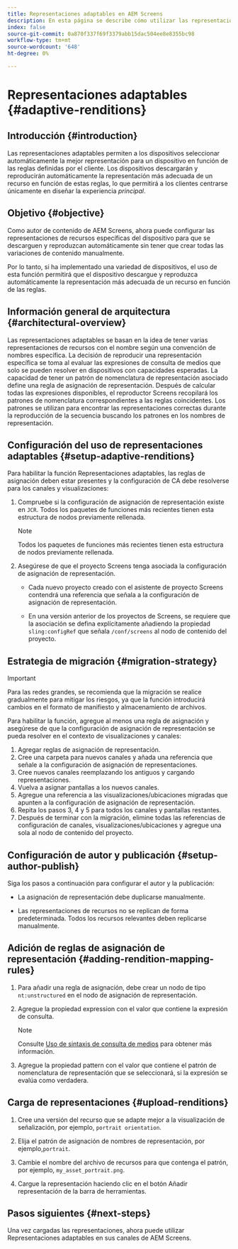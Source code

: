 ```yaml
---
title: Representaciones adaptables en AEM Screens
description: En esta página se describe cómo utilizar las representaciones adaptables en AEM Screens.
index: false
source-git-commit: 0a870f337f69f3379abb15dac504ee8e8355bc98
workflow-type: tm+mt
source-wordcount: '648'
ht-degree: 0%

---
```


# Representaciones adaptables {#adaptive-renditions}

## Introducción {#introduction}

Las representaciones adaptables permiten a los dispositivos seleccionar automáticamente la mejor representación para un dispositivo en función de las reglas definidas por el cliente. Los dispositivos descargarán y reproducirán automáticamente la representación más adecuada de un recurso en función de estas reglas, lo que permitirá a los clientes centrarse únicamente en diseñar la experiencia *principal*.

## Objetivo {#objective}

Como autor de contenido de AEM Screens, ahora puede configurar las representaciones de recursos específicas del dispositivo para que se descarguen y reproduzcan automáticamente sin tener que crear todas las variaciones de contenido manualmente.

Por lo tanto, si ha implementado una variedad de dispositivos, el uso de esta función permitirá que el dispositivo descargue y reproduzca automáticamente la representación más adecuada de un recurso en función de las reglas.

## Información general de arquitectura {#architectural-overview}

Las representaciones adaptables se basan en la idea de tener varias representaciones de recursos con el nombre según una convención de nombres específica. La decisión de reproducir una representación específica se toma al evaluar las expresiones de consulta de medios que solo se pueden resolver en dispositivos con capacidades esperadas. La capacidad de tener un patrón de nomenclatura de representación asociado define una regla de asignación de representación. Después de calcular todas las expresiones disponibles, el reproductor Screens recopilará los patrones de nomenclatura correspondientes a las reglas coincidentes. Los patrones se utilizan para encontrar las representaciones correctas durante la reproducción de la secuencia buscando los patrones en los nombres de representación.


## Configuración del uso de representaciones adaptables {#setup-adaptive-renditions}

Para habilitar la función Representaciones adaptables, las reglas de asignación deben estar presentes y la configuración de CA debe resolverse para los canales y visualizaciones:

1. Compruebe si la configuración de asignación de representación existe en `JCR`. Todos los paquetes de funciones más recientes tienen esta estructura de nodos previamente rellenada.

   >[!NOTE]
   >Todos los paquetes de funciones más recientes tienen esta estructura de nodos previamente rellenada.


1. Asegúrese de que el proyecto Screens tenga asociada la configuración de asignación de representación.

   * Cada nuevo proyecto creado con el asistente de proyecto Screens contendrá una referencia que señala a la configuración de asignación de representación.

   * En una versión anterior de los proyectos de Screens, se requiere que la asociación se defina explícitamente añadiendo la propiedad `sling:configRef` que señala `/conf/screens` al nodo de contenido del proyecto.

## Estrategia de migración {#migration-strategy}

>[!IMPORTANT]
>Para las redes grandes, se recomienda que la migración se realice gradualmente para mitigar los riesgos, ya que la función introducirá cambios en el formato de manifiesto y almacenamiento de archivos.

Para habilitar la función, agregue al menos una regla de asignación y asegúrese de que la configuración de asignación de representación se pueda resolver en el contexto de visualizaciones y canales:

1. Agregar reglas de asignación de representación.
1. Cree una carpeta para nuevos canales y añada una referencia que señale a la configuración de asignación de representaciones.
1. Cree nuevos canales reemplazando los antiguos y cargando representaciones.
1. Vuelva a asignar pantallas a los nuevos canales.
1. Agregue una referencia a las visualizaciones/ubicaciones migradas que apunten a la configuración de asignación de representación.
1. Repita los pasos 3, 4 y 5 para todos los canales y pantallas restantes.
1. Después de terminar con la migración, elimine todas las referencias de configuración de canales, visualizaciones/ubicaciones y agregue una sola al nodo de contenido del proyecto.

## Configuración de autor y publicación {#setup-author-publish}

Siga los pasos a continuación para configurar el autor y la publicación:

* La asignación de representación debe duplicarse manualmente.

* Las representaciones de recursos no se replican de forma predeterminada. Todos los recursos relevantes deben replicarse manualmente.


## Adición de reglas de asignación de representación {#adding-rendition-mapping-rules}

1. Para añadir una regla de asignación, debe crear un nodo de tipo `nt:unstructured` en el nodo de asignación de representación.

1. Agregue la propiedad expression con el valor que contiene la expresión de consulta.

   >[!NOTE]
   >Consulte [Uso de sintaxis de consulta de medios](https://developer.mozilla.org/en-US/docs/Web/CSS/Media_Queries/Using_media_queries) para obtener más información.

1. Agregue la propiedad pattern con el valor que contiene el patrón de nomenclatura de representación que se seleccionará, si la expresión se evalúa como verdadera.

## Carga de representaciones {#upload-renditions}

1. Cree una versión del recurso que se adapte mejor a la visualización de señalización, por ejemplo, `portrait orientation`.

1. Elija el patrón de asignación de nombres de representación, por ejemplo,`portrait`.

1. Cambie el nombre del archivo de recursos para que contenga el patrón, por ejemplo, `my_asset_portrait.png`.

1. Cargue la representación haciendo clic en el botón Añadir representación de la barra de herramientas.


## Pasos siguientes {#next-steps}

Una vez cargadas las representaciones, ahora puede utilizar Representaciones adaptables en sus canales de AEM Screens.

